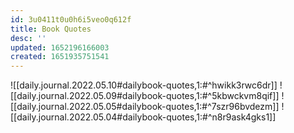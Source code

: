 ```yaml
---
id: 3u0411t0u0h6i5veo0q612f
title: Book Quotes
desc: ''
updated: 1652196166003
created: 1651935751541
---
```


![[daily.journal.2022.05.10#dailybook-quotes,1:#^hwikk3rwc6dr]]
![[daily.journal.2022.05.09#dailybook-quotes,1:#^5kbwckvm8qif]]
![[daily.journal.2022.05.05#dailybook-quotes,1:#^7szr96bvdezm]]
![[daily.journal.2022.05.04#dailybook-quotes,1:#^n8r9ask4gks1]]